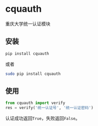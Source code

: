 # cquauth

重庆大学统一认证模块

## 安装

```bash
pip install cquauth
```

或者

```bash
sudo pip install cquauth
```

## 使用

```python
from cquauth import verify
res = verify('统一认证号', '统一认证密码')
```

认证成功返回`True`，失败返回`False`。




